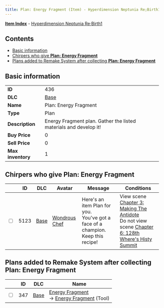 ```yaml
---
title: Plan: Energy Fragment (Item) - Hyperdimension Neptunia Re;Birth1
---
```


[**Item Index**](/neptunia/rb1/item/index.html) - [Hyperdimension Neptunia Re;Birth1](/neptunia/rb1)

## Contents

- [Basic information](#basic-information)
- [Chirpers who give **Plan: Energy Fragment**](#chirpers-who-give-plan-energy-fragment)
- [Plans added to Remake System after collecting **Plan: Energy Fragment**](#plans-added-to-remake-system-after-collecting-plan-energy-fragment)
## Basic information

|   |   |
| -- | -- |
| **ID** | 436 |
| **DLC** | [Base](/neptunia/rb1/dlc/1-base.html) |
| **Name** | Plan: Energy Fragment |
| **Type** | Plan |
| **Description** | Energy Fragment plan. Gather the listed materials and develop it! |
| **Buy Price** | 0 |
| **Sell Price** | 0 |
| **Max inventory** | 1 |


## Chirpers who give **Plan: Energy Fragment**

|    | ID | DLC | Avatar | Message | Conditions |
| -- | -- | --- | ------ | ------- | ---------- |
| <input type="checkbox" id="rb1-chirper-event-1-5123" class="trackbox" /> | 5123 | [Base](/neptunia/rb1/dlc/1-base.html) | [Wondrous Chef](/neptunia/rb1/undefined/1-233-wondrous-chef.html) | Here's an item Plan for you.<br />You've got a face of a champion. Keep this recipe! | View scene [Chapter 3: Making The Antidote](/neptunia/rb1/scene/1-312-chapter-3-making-the-antidote.html)<br />Do not view scene [Chapter 6: 128th Where's Histy Summit](/neptunia/rb1/scene/1-601-chapter-6-128th-wheres-histy-summit.html) |


## Plans added to Remake System after collecting **Plan: Energy Fragment**

|    | ID | DLC | Name |
| -- | -- | --- | ---- |
| <input type="checkbox" id="rb1-remake-1-347" class="trackbox" /> | 347 | [Base](/neptunia/rb1/dlc/1-base.html) | [Energy Fragment](/neptunia/rb1/remake/1-347-energy-fragment.html)<br /> → [Energy Fragment](/neptunia/rb1/item/1-40-energy-fragment.html) (Tool) |

